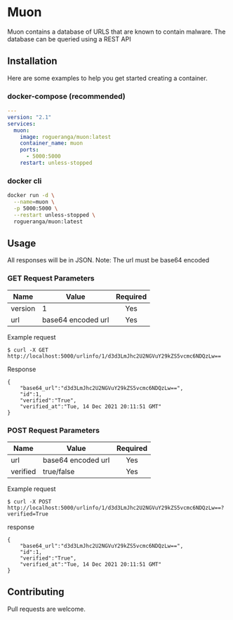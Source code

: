# Muon

Muon contains a database of URLS that are known to contain malware. The database can
be queried using a REST API

## Installation

Here are some examples to help you get started creating a container.

### docker-compose (recommended)

```yaml
---
version: "2.1"
services:
  muon:
    image: rogueranga/muon:latest
    container_name: muon
    ports:
      - 5000:5000
    restart: unless-stopped
```

### docker cli

```bash
docker run -d \
  --name=muon \
  -p 5000:5000 \
  --restart unless-stopped \
  rogueranga/muon:latest
```

## Usage

All responses will be in JSON. 
Note: The url must be base64 encoded



### GET Request Parameters

| Name          | Value             | Required  |
| ------------- |-------------------|:---------:|
| version       | 1                 | Yes       |
| url           | base64 encoded url| Yes       |


Example request

```
$ curl -X GET http://localhost:5000/urlinfo/1/d3d3LmJhc2U2NGVuY29kZS5vcmc6NDQzLw==
```

Response

```
{
    "base64_url":"d3d3LmJhc2U2NGVuY29kZS5vcmc6NDQzLw==",
    "id":1,
    "verified":"True",
    "verified_at":"Tue, 14 Dec 2021 20:11:51 GMT"
}

```


### POST Request Parameters

| Name          | Value              | Required  |
| ------------- |--------------------|:---------:|
| url           | base64 encoded url | Yes       |
| verified      | true/false         | Yes       |


Example request

```
$ curl -X POST http://localhost:5000/urlinfo/1/d3d3LmJhc2U2NGVuY29kZS5vcmc6NDQzLw==?verified=True
```

response

```
{
    "base64_url":"d3d3LmJhc2U2NGVuY29kZS5vcmc6NDQzLw==",
    "id":1,
    "verified":"True",
    "verified_at":"Tue, 14 Dec 2021 20:11:51 GMT"
}

```

## Contributing
Pull requests are welcome.

